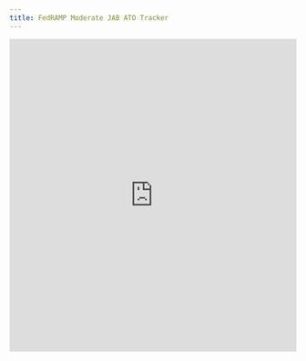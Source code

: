```yaml
---
title: FedRAMP Moderate JAB ATO Tracker
---
```

<iframe src="https://18f.aha.io/published/e24a68aec8958c8a74786e699264116d" style="width: 100%; height: 550px;" frameborder="0" scrolling="auto" seamless="seamless" allowfullscreen="true"></iframe>
